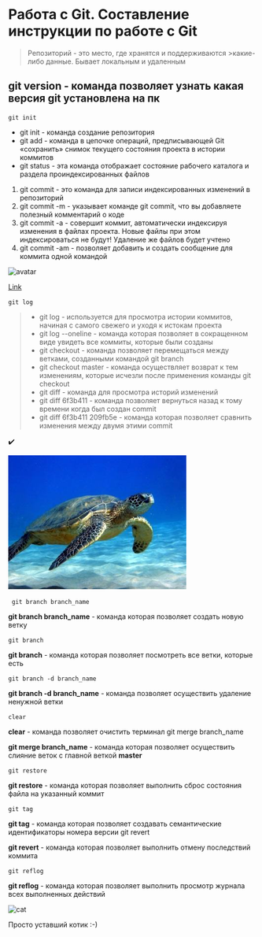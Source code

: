 # Работа с Git. Составление инструкции по работе с Git

> Репозиторий - это место, где хранятся и поддерживаются >какие-либо данные. 
>Бывает локальным и удаленным

## git version - команда позволяет узнать какая версия git установлена на пк


    git init

* git init - команда создание репозитория
* git add -  команда в цепочке операций, предписывающей Git «сохранить» снимок текущего состояния проекта в истории коммитов
* git status - эта команда отображает состояние рабочего каталога и раздела проиндексированных файлов 
  
  
1. git commit - это команда для записи индексированных изменений в репозиторий
2. git commit -m - указывает команде git commit, что вы добавляете полезный комментарий о коде
3. git commit -a - совершит коммит, автоматически индексируя изменения в файлах проекта. Новые файлы при этом индексироваться не будут! Удаление же файлов будет учтено
4. git commit -am - позволяет добавить и создать сообщение для коммита одной командой

![avatar](https://clck.ru/32Mvj2)

[Link](https://clck.ru/32Mvj2)

    git log

   >* git log - используется для просмотра истории коммитов, начиная с самого свежего и уходя к истокам проекта
   >* git log --oneline - команда которая позволяет в сокращенном виде увидеть все коммиты, которые были созданы
   >* git checkout - команда позволяет перемещаться между ветками, созданными командой git branch
   >* git checkout master - команда осуществляет возврат к тем изменениям, которые исчезли после применения команды git checkout
   >* git diff - команда для просмотра историй изменений
   >* git diff 6f3b411 - команда позволяет вернуться назад к тому времени когда был создан commit 
   >* git diff 6f3b411 209fb5e - команда которая позволяет сравнить изменения между двумя этими commit

 ✔️

 ![che](che.jpeg)

     git branch branch_name

**git branch branch_name** - команда которая позволяет создать новую ветку

    git branch

**git branch** - команда которая позволяет посмотреть все ветки, которые есть

    git branch -d branch_name

**git branch -d branch_name** - команда позволяет осуществить удаление ненужной ветки

    clear

**clear** - команда позволяет очистить терминал
    git merge branch_name

**git merge branch_name** - команда которая позволяет осуществить слияние веток с главной веткой **master**

    git restore

**git restore** - команда которая позволяет выполнить сброс состояния файла на указанный коммит

    git tag

**git tag** - команда которая позволяет создавать семантические идентификаторы номера версии
    git revert 

**git revert** - команда которая позволяет выполнить отмену последствий коммита

    git reflog 

**git reflog** - команда которая позволяет выполнить просмотр журнала всех выполненных действий

![cat](cat.jpg)

Просто уставший котик :-)

